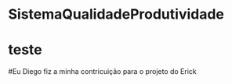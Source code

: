 # SistemaQualidadeProdutividade

<h1>teste</h1>

#Eu Diego fiz a minha contricuição para o projeto do Erick
